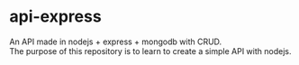 # api-express
An API made in nodejs + express + mongodb with CRUD.<br>
The purpose of this repository is to learn to create a simple API with nodejs.
